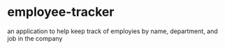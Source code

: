 # employee-tracker
an application to help keep track of employies by name, department, and job in the company
